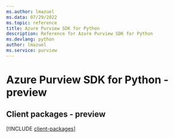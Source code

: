 ```yaml
---
ms.author: lmazuel
ms.data: 07/29/2022
ms.topic: reference
title: Azure Purview SDK for Python
description: Reference for Azure Purview SDK for Python
ms.devlang: python
author: lmazuel
ms.service: purview
---
```

# Azure Purview SDK for Python - preview

## Client packages - preview
[!INCLUDE [client-packages](purview-client-index.md)]